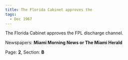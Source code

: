 ```yaml
---  
title: The Florida Cabinet approves the  
tags:  
  - Dec 1967  
---  
```

  
The Florida Cabinet approves the FPL discharge channel.  
  
Newspapers: **Miami Morning News or The Miami Herald**  
  
Page: **2**, Section: **B** 
